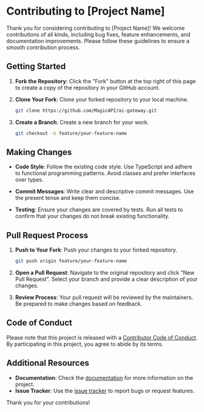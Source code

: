 # Contributing to [Project Name]

Thank you for considering contributing to [Project Name]! We welcome contributions of all kinds, including bug fixes, feature enhancements, and documentation improvements. Please follow these guidelines to ensure a smooth contribution process.

## Getting Started

1. **Fork the Repository**: Click the "Fork" button at the top right of this page to create a copy of the repository in your GitHub account.

2. **Clone Your Fork**: Clone your forked repository to your local machine.
   ```bash
   git clone https://github.com/MagicAPI/ai-gateway.git
   ```

3. **Create a Branch**: Create a new branch for your work.
   ```bash
   git checkout -b feature/your-feature-name
   ```

## Making Changes

- **Code Style**: Follow the existing code style. Use TypeScript and adhere to functional programming patterns. Avoid classes and prefer interfaces over types.

- **Commit Messages**: Write clear and descriptive commit messages. Use the present tense and keep them concise.

- **Testing**: Ensure your changes are covered by tests. Run all tests to confirm that your changes do not break existing functionality.

## Pull Request Process

1. **Push to Your Fork**: Push your changes to your forked repository.
   ```bash
   git push origin feature/your-feature-name
   ```

2. **Open a Pull Request**: Navigate to the original repository and click "New Pull Request". Select your branch and provide a clear description of your changes.

3. **Review Process**: Your pull request will be reviewed by the maintainers. Be prepared to make changes based on feedback.

## Code of Conduct

Please note that this project is released with a [Contributor Code of Conduct](CODE_OF_CONDUCT.md). By participating in this project, you agree to abide by its terms.

## Additional Resources

- **Documentation**: Check the [documentation](docs/) for more information on the project.
- **Issue Tracker**: Use the [issue tracker](issues) to report bugs or request features.

Thank you for your contributions!
